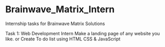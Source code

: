 # Brainwave_Matrix_Intern
Internship tasks for Brainwave Matrix Solutions

Task 1: Web Development Intern
Make a landing page of any website you like.
or
Create To do list using HTML CSS & JavaScript
